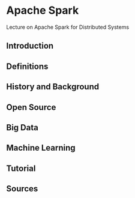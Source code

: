 # Apache Spark
Lecture on Apache Spark for Distributed Systems
## Introduction
## Definitions 
## History and Background
## Open Source
## Big Data
## Machine Learning 
## Tutorial 
## Sources
